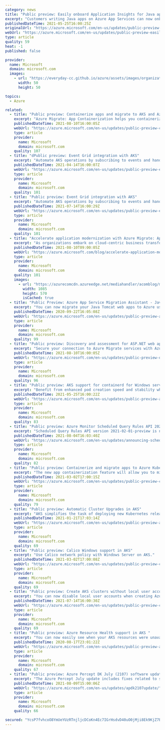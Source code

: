 ```yaml
---
category: news
title: "Public preview: Easily onboard Application Insights for Java apps on Azure App Services"
excerpt: "Customers writing Java apps on Azure App Services can now onboard to application insights for application monitoring, without making any code changes. App Service Linux, both code-based and custom containers, and App Service Windows code-based are supported. "
publishedDateTime: 2021-05-25T16:00:25Z
originalUrl: "https://azure.microsoft.com/en-us/updates/public-preview-easily-onboard-application-insights-for-java-apps-on-azure-app-services/"
webUrl: "https://azure.microsoft.com/en-us/updates/public-preview-easily-onboard-application-insights-for-java-apps-on-azure-app-services/"
type: article
quality: 59
heat: -1
published: false

provider:
  name: Microsoft
  domain: microsoft.com
  images:
    - url: "https://everyday-cc.github.io/azure/assets/images/organizations/microsoft.com-50x50.jpg"
      width: 50
      height: 50

topics:
  - Azure

related:
  - title: "Public preview: Containerize apps and migrate to AKS and Azure App Service with Azure Migrate"
    excerpt: "Azure Migrate: App Containerization helps you containerize and migrate ASP.NET and Java web applications to Azure Kubernetes Service and Azure App Service.  "
    publishedDateTime: 2021-08-10T16:00:05Z
    webUrl: "https://azure.microsoft.com/en-us/updates/public-preview-containerize-apps-and-migrate-to-aks-and-azure-app-service-with-azure-migrate/"
    type: article
    provider:
      name: Microsoft
      domain: microsoft.com
    quality: 107
  - title: "dPublic preview: Event Grid integration with AKS"
    excerpt: "Automate AKS operations by subscribing to events and handling them."
    publishedDateTime: 2021-04-14T16:00:07Z
    webUrl: "https://azure.microsoft.com/en-us/updates/public-preview-event-grid-integration-with-aks/"
    type: article
    provider:
      name: Microsoft
      domain: microsoft.com
    quality: 101
  - title: "Public preview: Event Grid integration with AKS"
    excerpt: "Automate AKS operations by subscribing to events and handling them."
    publishedDateTime: 2021-07-14T16:00:29Z
    webUrl: "https://azure.microsoft.com/en-us/updates/public-preview-event-grid-integration-with-aks-3/"
    type: article
    provider:
      name: Microsoft
      domain: microsoft.com
    quality: 101
  - title: "Accelerate application modernization with Azure Migrate: App Containerization"
    excerpt: "As organizations embark on cloud-centric business transformation to become more agile and operationally efficient, application modernization is fast becoming a cornerstone to realize these goals. In this blog, we will see how the Azure Migrate: App Containerization tool helps you accelerate application"
    publishedDateTime: 2021-08-10T09:00:05Z
    webUrl: "https://azure.microsoft.com/blog/accelerate-application-modernization-with-azure-migrate-app-containerization/"
    type: article
    provider:
      name: Microsoft
      domain: microsoft.com
    quality: 101
    images:
      - url: "https://azurecomcdn.azureedge.net/mediahandler/acomblog/media/Default/blog/d42a92ec-759a-42fc-9849-1eb8e681b2c0.jpg"
        width: 1085
        height: 570
        isCached: true
  - title: "Public Preview: Azure App Service Migration Assistant - Java Tomcat Support"
    excerpt: "You can now migrate your Java Tomcat web apps to Azure using the Azure App Service Migration Assistant tool."
    publishedDateTime: 2020-09-22T16:05:08Z
    webUrl: "https://azure.microsoft.com/en-us/updates/public-preview-azure-app-service-migration-assistant-java-tomcat-support/"
    type: article
    provider:
      name: Microsoft
      domain: microsoft.com
    quality: 99
  - title: "Public preview: Discovery and assessment for ASP.NET web apps with Azure Migrate "
    excerpt: "Secure your connection to Azure Migrate services with Azure Migrate Private Link "
    publishedDateTime: 2021-08-10T16:00:05Z
    webUrl: "https://azure.microsoft.com/en-us/updates/public-preview-discovery-and-assessment-for-aspnet-web-apps-with-azure-migrate/"
    type: article
    provider:
      name: Microsoft
      domain: microsoft.com
    quality: 96
  - title: "Public preview: AKS support for containerd for Windows server containers"
    excerpt: "Benefit from enhanced pod creation speed and stability when creating Windows server containers in AKS."
    publishedDateTime: 2021-05-25T16:00:22Z
    webUrl: "https://azure.microsoft.com/en-us/updates/public-preview-aks-support-for-containerd-for-windows-server-containers/"
    type: article
    provider:
      name: Microsoft
      domain: microsoft.com
    quality: 83
  - title: "Public preview: Azure Monitor Scheduled Query Rules API 2021-02-01-preview "
    excerpt: "Scheduled Query Rules API version 2021-02-01-preview is now available and is replacing API version 2020-05-01-preview."
    publishedDateTime: 2021-08-04T16:03:40Z
    webUrl: "https://azure.microsoft.com/en-us/updates/announcing-scheduled-query-rules-api-version-20210201preview-and-deprecation-of-api-version-20200501preview/"
    type: article
    provider:
      name: Microsoft
      domain: microsoft.com
    quality: 82
  - title: "Public preview: Containerize and migrate apps to Azure Kubernetes Service with Azure Migrate: App Containerization "
    excerpt: "The new app containerization feature will allow you to migrate your applications to containers on AKS. "
    publishedDateTime: 2021-03-02T17:00:15Z
    webUrl: "https://azure.microsoft.com/en-us/updates/public-preview-containerize-and-migrate-apps-to-azure-kubernetes-service-with-azure-migrate-app-containerization/"
    type: article
    provider:
      name: Microsoft
      domain: microsoft.com
    quality: 79
  - title: "Public preview: Automatic Cluster Upgrades in AKS"
    excerpt: "AKS simplifies the task of deploying new Kubernetes releases by enabling users to configure automatic cluster upgrades."
    publishedDateTime: 2021-01-21T17:03:14Z
    webUrl: "https://azure.microsoft.com/en-us/updates/public-preview-automatic-cluster-upgrades-in-aks/"
    type: article
    provider:
      name: Microsoft
      domain: microsoft.com
    quality: 69
  - title: "Public preview: Calico Windows support in AKS"
    excerpt: "Use Calico network policy with Windows Server on AKS."
    publishedDateTime: 2021-03-02T17:00:08Z
    webUrl: "https://azure.microsoft.com/en-us/updates/public-preview-calico-windows-support-in-aks/"
    type: article
    provider:
      name: Microsoft
      domain: microsoft.com
    quality: 69
  - title: "Public preview: Create AKS clusters without local user accounts "
    excerpt: "You can now disable local user accounts when creating Azure Active Directory integrated Azure Kubernetes Service clusters. "
    publishedDateTime: 2021-07-14T16:00:30Z
    webUrl: "https://azure.microsoft.com/en-us/updates/public-preview-create-aks-clusters-without-local-user-accounts-2/"
    type: article
    provider:
      name: Microsoft
      domain: microsoft.com
    quality: 69
  - title: "Public preview: Azure Resource Health support in AKS "
    excerpt: "You can now easily see when your AKS resources were unavailable due to any problems encountered as well as under any maintenance operation."
    publishedDateTime: 2020-08-17T23:01:22Z
    webUrl: "https://azure.microsoft.com/en-us/updates/public-preview-azure-resource-health-support-in-aks/"
    type: article
    provider:
      name: Microsoft
      domain: microsoft.com
    quality: 67
  - title: "Public preview: Azure Percept DK July (2107) software update is available"
    excerpt: "The Azure Percept July update includes fixes related to security, Wi-Fi/Network, and OOBE UI localization."
    publishedDateTime: 2021-08-09T15:00:06Z
    webUrl: "https://azure.microsoft.com/en-us/updates/apdk2107update/"
    type: article
    provider:
      name: Microsoft
      domain: microsoft.com
    quality: 66

secured: "YcsP7fvhcoO8YmUeYUzRTnjljcDCoKn4Ec7IGrHsdvD40uO0jMji8Ek9KjZ7BL9uZqPtr1u2juKkDYmfySrFmo1zM/cBZsxtJtBEeivFBd9p0raFgUvqKkjdokUB5nD6krr/dIpA2Frl1GZX9O0Mx5kF5f3wA3nn/57xEE7+jFNz6WUUfKV19ZPNuIRXoDvTNN3HE9BHYaV1+JSw1JNh8JvGE+Ts6hQmgepKS+Lu84Ysrh/RKhktbShYR+kJEUCtWoCc1mLoFGeexKpylh5l4kA8Vxyukk4orzU/V4u3qHgqc9OyVa9uRnVfLKuh72u0fVB74cwim9RuqJeDC2z//xb00dXnFubeyyx4louO1rI=;YltQWa3KMsArHjaKdP0HVQ=="
---
```


